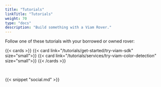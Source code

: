 ```yaml
---
title: "Tutorials"
linkTitle: "Tutorials"
weight: 70
type: "docs"
description: "Build something with a Viam Rover."
---
```


<div>
<p>Follow one of these tutorials with your borrowed or owned rover:</p>
</div>

{{< cards >}}
    {{< card link="/tutorials/get-started/try-viam-sdk" size="small">}}
    {{< card link="/tutorials/services/try-viam-color-detection" size="small">}}
{{< /cards >}}

<br>

{{< snippet "social.md" >}}
